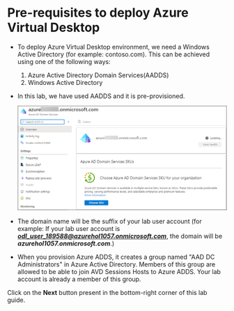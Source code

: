# **Pre-requisites to deploy Azure Virtual Desktop**

- To deploy Azure Virtual Desktop environment, we need a Windows Active Directory (for example: contoso.com). This can be achieved using one of the following ways:

    1. Azure Active Directory Domain Services(AADDS)
    2. Windows Active Directory

- In this lab, we have used AADDS and it is pre-provisioned. 

  ![ws name.](media/w30.png)


- The domain name will be the suffix of your lab user account (for example: If your lab user account is ***odl_user_189588@azurehol1057.onmicrosoft.com***, the domain will be ***azurehol1057.onmicrosoft.com***.) 

- When you provision Azure ADDS, it creates a group named "AAD DC Administrators" in Azure Active Directory. Members of this group are allowed to be able to join AVD Sessions Hosts to Azure ADDS.  Your lab account is already a member of this group. 



Click on the **Next** button present in the bottom-right corner of this lab guide.  
